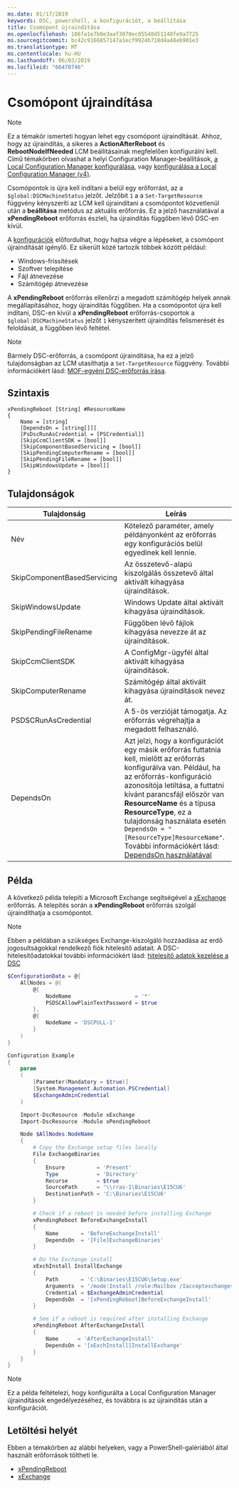 ```yaml
---
ms.date: 01/17/2019
keywords: DSC, powershell, a konfigurációt, a beállítása
title: Csomópont újraindítása
ms.openlocfilehash: 106fa1e7b0e3aaf3070ec05548d51140fe9a7725
ms.sourcegitcommit: bc42c9166857147a1ecf9924b718d4a48eb901e3
ms.translationtype: MT
ms.contentlocale: hu-HU
ms.lasthandoff: 06/03/2019
ms.locfileid: "66470746"
---
```

# <a name="reboot-a-node"></a>Csomópont újraindítása

> [!NOTE]
> Ez a témakör ismerteti hogyan lehet egy csomópont újraindítását. Ahhoz, hogy az újraindítás, a sikeres a **ActionAfterReboot** és **RebootNodeIfNeeded** LCM beállításainak megfelelően konfigurálni kell.
> Című témakörben olvashat a helyi Configuration Manager-beállítások, [a Local Configuration Manager konfigurálása](../managing-nodes/metaConfig.md), vagy [konfigurálása a Local Configuration Manager (v4)](../managing-nodes/metaConfig4.md).

Csomópontok is újra kell indítani a belül egy erőforrást, az a `$global:DSCMachineStatus` jelzőt. Jelzőbit `1` a a `Set-TargetResource` függvény kényszeríti az LCM kell újraindítani a csomópontot közvetlenül után a **beállítása** metódus az aktuális erőforrás. Ez a jelző használatával a **xPendingReboot** erőforrás észleli, ha újraindítás függőben lévő DSC-en kívül.

A [konfigurációk](configurations.md) előfordulhat, hogy hajtsa végre a lépéseket, a csomópont újraindítását igénylő. Ez sikerült közé tartozik többek között például:

- Windows-frissítések
- Szoftver telepítése
- Fájl átnevezése
- Számítógép átnevezése

A **xPendingReboot** erőforrás ellenőrzi a megadott számítógép helyek annak megállapításához, hogy újraindítás függőben. Ha a csomópontot újra kell indítani, DSC-en kívül a **xPendingReboot** erőforrás-csoportok a `$global:DSCMachineStatus` jelzőt `1` kényszerített újraindítás felismerését és feloldását, a függőben lévő feltétel.

> [!NOTE]
> Bármely DSC-erőforrás, a csomópont újraindítása, ha ez a jelző tulajdonságban az LCM utasíthatja a `Set-TargetResource` függvény. További információkért lásd: [MOF-egyéni DSC-erőforrás írása](../resources/authoringResourceMOF.md).

## <a name="syntax"></a>Szintaxis

```
xPendingReboot [String] #ResourceName
{
    Name = [string]
    [DependsOn = [string[]]]
    [PsDscRunAsCredential = [PSCredential]]
    [SkipCcmClientSDK = [bool]]
    [SkipComponentBasedServicing = [bool]]
    [SkipPendingComputerRename = [bool]]
    [SkipPendingFileRename = [bool]]
    [SkipWindowsUpdate = [bool]]
}
```

## <a name="properties"></a>Tulajdonságok

| Tulajdonság | Leírás |
| --- | --- |
| Név| Kötelező paraméter, amely példányonként az erőforrás egy konfigurációs belül egyedinek kell lennie.|
| SkipComponentBasedServicing | Az összetevő-alapú kiszolgálás összetevő által aktivált kihagyása újraindítások. |
| SkipWindowsUpdate | Windows Update által aktivált kihagyása újraindítások.|
| SkipPendingFileRename | Függőben lévő fájlok kihagyása nevezze át az újraindítások. |
| SkipCcmClientSDK | A ConfigMgr-ügyfél által aktivált kihagyása újraindítások. |
| SkipComputerRename | Számítógép által aktivált kihagyása újraindítások nevez át. |
| PSDSCRunAsCredential | A 5-ös verzióját támogatja. Az erőforrás végrehajtja a megadott felhasználó. |
| DependsOn | Azt jelzi, hogy a konfigurációt egy másik erőforrás futtatnia kell, mielőtt az erőforrás konfigurálva van. Például, ha az erőforrás-konfiguráció azonosítója letiltása, a futtatni kívánt parancsfájl először van **ResourceName** és a típusa **ResourceType**, ez a tulajdonság használata esetén `DependsOn = "[ResourceType]ResourceName"`. További információkért lásd: [DependsOn használatával](resource-depends-on.md)|

## <a name="example"></a>Példa

A következő példa telepíti a Microsoft Exchange segítségével a [xExchange](https://github.com/PowerShell/xExchange) erőforrás.
A telepítés során a **xPendingReboot** erőforrás szolgál újraindíthatja a csomópontot.

> [!NOTE]
> Ebben a példában a szükséges Exchange-kiszolgáló hozzáadása az erdő jogosultságokkal rendelkező fiók hitelesítő adatait. A DSC-hitelesítőadatokkal további információkért lásd: [hitelesítő adatok kezelése a DSC](../configurations/configDataCredentials.md)

```powershell
$ConfigurationData = @{
    AllNodes = @(
        @{
            NodeName                    = '*'
            PSDSCAllowPlainTextPassword = $true
        },
        @{
            NodeName = 'DSCPULL-1'
        }
    )
}

Configuration Example
{
    param
    (
        [Parameter(Mandatory = $true)]
        [System.Management.Automation.PSCredential]
        $ExchangeAdminCredential
    )

    Import-DscResource -Module xExchange
    Import-DscResource -Module xPendingReboot

    Node $AllNodes.NodeName
    {
        # Copy the Exchange setup files locally
        File ExchangeBinaries
        {
            Ensure          = 'Present'
            Type            = 'Directory'
            Recurse         = $true
            SourcePath      = '\\rras-1\Binaries\E15CU6'
            DestinationPath = 'C:\Binaries\E15CU6'
        }

        # Check if a reboot is needed before installing Exchange
        xPendingReboot BeforeExchangeInstall
        {
            Name       = 'BeforeExchangeInstall'
            DependsOn  = '[File]ExchangeBinaries'
        }

        # Do the Exchange install
        xExchInstall InstallExchange
        {
            Path       = 'C:\Binaries\E15CU6\Setup.exe'
            Arguments  = '/mode:Install /role:Mailbox /Iacceptexchangeserverlicenseterms'
            Credential = $ExchangeAdminCredential
            DependsOn  = '[xPendingReboot]BeforeExchangeInstall'
        }

        # See if a reboot is required after installing Exchange
        xPendingReboot AfterExchangeInstall
        {
            Name      = 'AfterExchangeInstall'
            DependsOn = '[xExchInstall]InstallExchange'
        }
    }
}
```

> [!NOTE]
> Ez a példa feltételezi, hogy konfigurálta a Local Configuration Manager újraindítások engedélyezéséhez, és továbbra is az újraindítás után a konfigurációt.

## <a name="where-to-download"></a>Letöltési helyét

Ebben a témakörben az alábbi helyeken, vagy a PowerShell-galériából által használt erőforrások töltheti le.

- [xPendingReboot](https://github.com/PowerShell/xPendingReboot)
- [xExchange](https://github.com/PowerShell/xExchange)

